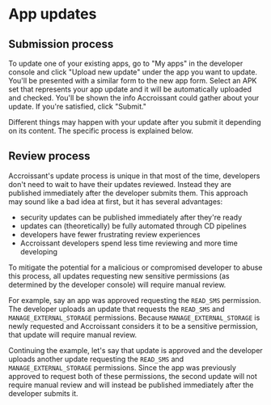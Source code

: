 # App updates

## Submission process

To update one of your existing apps, go to "My apps" in the developer console
and click "Upload new update" under the app you want to update. You'll be
presented with a similar form to the new app form. Select an APK set that
represents your app update and it will be automatically uploaded and checked.
You'll be shown the info Accroissant could gather about your update. If you're
satisfied, click "Submit."

Different things may happen with your update after you submit it depending on
its content. The specific process is explained below.

## Review process

Accroissant's update process is unique in that most of the time, developers don't
need to wait to have their updates reviewed. Instead they are published
immediately after the developer submits them. This approach may sound like a bad
idea at first, but it has several advantages:

- security updates can be published immediately after they're ready
- updates can (theoretically) be fully automated through CD pipelines
- developers have fewer frustrating review experiences
- Accroissant developers spend less time reviewing and more time developing

To mitigate the potential for a malicious or compromised developer to abuse this
process, all updates requesting new sensitive permissions (as determined by the
developer console) will require manual review.

For example, say an app was approved requesting the `READ_SMS` permission. The
developer uploads an update that requests the `READ_SMS` and
`MANAGE_EXTERNAL_STORAGE` permissions. Because `MANAGE_EXTERNAL_STORAGE` is
newly requested and Accroissant considers it to be a sensitive permission, that
update will require manual review.

Continuing the example, let's say that update is approved and the developer
uploads another update requesting the `READ_SMS` and `MANAGE_EXTERNAL_STORAGE`
permissions. Since the app was previously approved to request both of these
permissions, the second update will not require manual review and will instead
be published immediately after the developer submits it.
